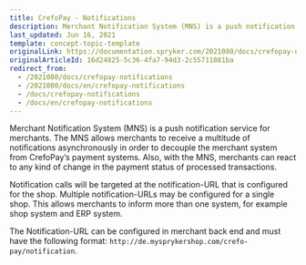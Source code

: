 ```yaml
---
title: CrefoPay - Notifications
description: Merchant Notification System (MNS) is a push notification service for merchants that CrefoPay module uses.
last_updated: Jun 16, 2021
template: concept-topic-template
originalLink: https://documentation.spryker.com/2021080/docs/crefopay-notifications
originalArticleId: 16d24825-5c36-4fa7-94d3-2c55711881ba
redirect_from:
  - /2021080/docs/crefopay-notifications
  - /2021080/docs/en/crefopay-notifications
  - /docs/crefopay-notifications
  - /docs/en/crefopay-notifications
---
```


Merchant Notification System (MNS) is a push notification service for merchants. The MNS allows merchants to receive a multitude of notifications asynchronously in order to decouple the merchant system from CrefoPay’s payment systems. Also, with the MNS, merchants can react to any kind of change in the payment status of processed transactions.

Notification calls will be targeted at the notification-URL that is configured for the shop. Multiple notification-URLs may be configured for a single shop. This allows merchants to inform more than one system, for example shop system and ERP system.

The Notification-URL can be configured in merchant back end and must have the following format: `http://de.mysprykershop.com/crefo-pay/notification`.
